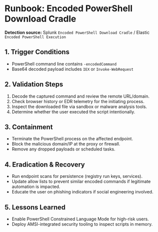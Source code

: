 # Runbook: Encoded PowerShell Download Cradle

**Detection source:** Splunk `Encoded PowerShell Download Cradle` / Elastic `Encoded PowerShell Execution`

## 1. Trigger Conditions
- PowerShell command line contains `-encodedCommand`
- Base64 decoded payload includes `IEX` or `Invoke-WebRequest`

## 2. Validation Steps
1. Decode the captured command and review the remote URL/domain.
2. Check browser history or EDR telemetry for the initiating process.
3. Inspect the downloaded file via sandbox or malware analysis tools.
4. Determine whether the user executed the script intentionally.

## 3. Containment
- Terminate the PowerShell process on the affected endpoint.
- Block the malicious domain/IP at the proxy or firewall.
- Remove any dropped payloads or scheduled tasks.

## 4. Eradication & Recovery
- Run endpoint scans for persistence (registry run keys, services).
- Update allow lists to prevent similar encoded commands if legitimate automation is impacted.
- Educate the user on phishing indicators if social engineering involved.

## 5. Lessons Learned
- Enable PowerShell Constrained Language Mode for high-risk users.
- Deploy AMSI-integrated security tooling to inspect scripts in memory.
